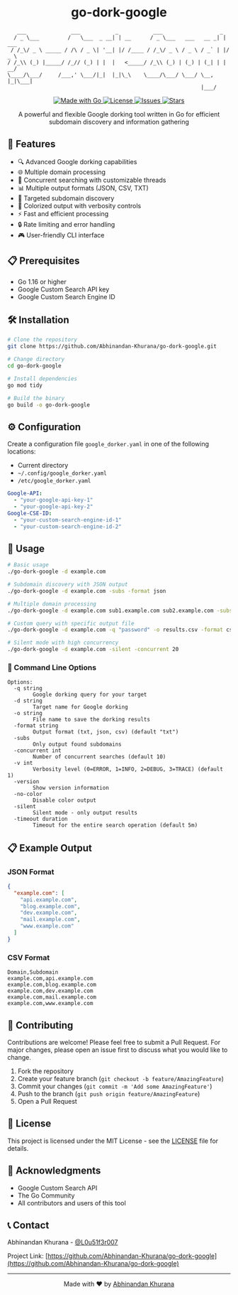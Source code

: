 <h1 align="center">go-dork-google</h1>

```
   ___              ___           _           ___                  _
  / _ \___         /   \___  _ __| | __      / _ \___   ___   __ _| | ___
 / /_\/ _ \ _____ / /\ / _ \| '__| |/ /____ / /_\/ _ \ / _ \ / _` | |/ _ \
/ /_\\ (_) |_____/ /_// (_) | |  |   <_____/ /_\\ (_) | (_) | (_| | |  __/
\____/\___/     /___,' \___/|_|  |_|\_\    \____/\___/ \___/ \__, |_|\___|
                                                             |___/

```

<p align="center">
  <a href="https://golang.org">
    <img src="https://img.shields.io/badge/Made%20with-Go-1f425f.svg" alt="Made with Go">
  </a>
  <a href="https://github.com/Abhinandan-Khurana/go-dork-google/blob/master/LICENSE">
    <img src="https://img.shields.io/github/license/Abhinandan-Khurana/go-dork-google" alt="License">
  </a>
  <a href="https://github.com/Abhinandan-Khurana/go-dork-google/issues">
    <img src="https://img.shields.io/github/issues/Abhinandan-Khurana/go-dork-google" alt="Issues">
  </a>
  <a href="https://github.com/Abhinandan-Khurana/go-dork-google/stargazers">
    <img src="https://img.shields.io/github/stars/Abhinandan-Khurana/go-dork-google" alt="Stars">
  </a>
</p>

<p align="center">
  A powerful and flexible Google dorking tool written in Go for efficient subdomain discovery and information gathering
</p>

## 🚀 Features

- 🔍 Advanced Google dorking capabilities
- 🌐 Multiple domain processing
- 🔄 Concurrent searching with customizable threads
- 📊 Multiple output formats (JSON, CSV, TXT)
- 🎯 Targeted subdomain discovery
- 🎨 Colorized output with verbosity controls
- ⚡ Fast and efficient processing
- 🔒 Rate limiting and error handling
- 🎮 User-friendly CLI interface

## 📋 Prerequisites

- Go 1.16 or higher
- Google Custom Search API key
- Google Custom Search Engine ID

## 🛠️ Installation

```bash
# Clone the repository
git clone https://github.com/Abhinandan-Khurana/go-dork-google.git

# Change directory
cd go-dork-google

# Install dependencies
go mod tidy

# Build the binary
go build -o go-dork-google
```

## ⚙️ Configuration

Create a configuration file `google_dorker.yaml` in one of the following locations:

- Current directory
- `~/.config/google_dorker.yaml`
- `/etc/google_dorker.yaml`

```yaml
Google-API:
  - "your-google-api-key-1"
  - "your-google-api-key-2"
Google-CSE-ID:
  - "your-custom-search-engine-id-1"
  - "your-custom-search-engine-id-2"
```

## 🎯 Usage

```bash
# Basic usage
./go-dork-google -d example.com

# Subdomain discovery with JSON output
./go-dork-google -d example.com -subs -format json

# Multiple domain processing
./go-dork-google -d example.com sub1.example.com sub2.example.com -subs

# Custom query with specific output file
./go-dork-google -d example.com -q "password" -o results.csv -format csv

# Silent mode with high concurrency
./go-dork-google -d example.com -silent -concurrent 20
```

### 🎪 Command Line Options

```
Options:
  -q string
        Google dorking query for your target
  -d string
        Target name for Google dorking
  -o string
        File name to save the dorking results
  -format string
        Output format (txt, json, csv) (default "txt")
  -subs
        Only output found subdomains
  -concurrent int
        Number of concurrent searches (default 10)
  -v int
        Verbosity level (0=ERROR, 1=INFO, 2=DEBUG, 3=TRACE) (default 1)
  -version
        Show version information
  -no-color
        Disable color output
  -silent
        Silent mode - only output results
  -timeout duration
        Timeout for the entire search operation (default 5m)
```

## 📋 Example Output

### JSON Format

```json
{
  "example.com": [
    "api.example.com",
    "blog.example.com",
    "dev.example.com",
    "mail.example.com",
    "www.example.com"
  ]
}
```

### CSV Format

```csv
Domain,Subdomain
example.com,api.example.com
example.com,blog.example.com
example.com,dev.example.com
example.com,mail.example.com
example.com,www.example.com
```

## 🤝 Contributing

Contributions are welcome! Please feel free to submit a Pull Request. For major changes, please open an issue first to discuss what you would like to change.

1. Fork the repository
2. Create your feature branch (`git checkout -b feature/AmazingFeature`)
3. Commit your changes (`git commit -m 'Add some AmazingFeature'`)
4. Push to the branch (`git push origin feature/AmazingFeature`)
5. Open a Pull Request

## 📝 License

This project is licensed under the MIT License - see the [LICENSE](LICENSE) file for details.

## 🙏 Acknowledgments

- Google Custom Search API
- The Go Community
- All contributors and users of this tool

## 📞 Contact

Abhinandan Khurana - [@L0u51f3r007](https://x.com/L0u51f3r007)

Project Link: [https://github.com/Abhinandan-Khurana/go-dork-google](https://github.com/Abhinandan-Khurana/go-dork-google)

---

<p align="center">
  Made with ❤️ by <a href="https://github.com/Abhinandan-Khurana">Abhinandan Khurana</a>
</p>
